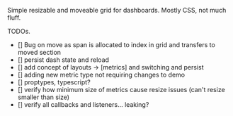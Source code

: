 Simple resizable and moveable grid for dashboards. Mostly CSS, not much fluff.

TODOs.

- [] Bug on move as span is allocated to index in grid and transfers to moved section
- [] persist dash state and reload 
- [] add concept of layouts -> [metrics] and switching and persist
- [] adding new metric type not requiring changes to demo
- [] proptypes, typescript?
- [] verify how minimum size of metrics cause resize issues (can't resize smaller than size)
- [] verify all callbacks and listeners... leaking?